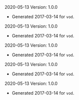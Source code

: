 2020-05-13 Version: 1.0.0
- Generated 2017-03-14 for `vod`.

2020-05-13 Version: 1.0.0
- Generated 2017-03-14 for `vod`.

2020-05-13 Version: 1.0.0
- Generated 2017-03-14 for `vod`.

2020-05-13 Version: 1.0.0
- Generated 2017-03-14 for `vod`.

2020-05-13 Version: 1.0.0
- Generated 2017-03-14 for `vod`.

